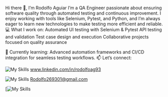
Hi there 👋, I’m Rodolfo Aguiar
I’m a QA Engineer passionate about ensuring software quality through automated testing and continuous improvement. I enjoy working with tools like Selenium, Pytest, and Python, and I’m always eager to learn new technologies to make testing more efficient and reliable.
💻 What I work on:
Automated UI testing with Selenium & Pytest
API testing and validation
Test case design and execution
Collaborative projects focused on quality assurance

🚀 Currently learning: Advanced automation frameworks and CI/CD integration for seamless testing workflows.
📫 Let’s connect:

![My Skills](https://skillicons.dev/icons?i=linkedin) www.linkedin.com/in/rodolfoag93

![My Skills](https://skillicons.dev/icons?i=gmail) Rodolfo269301@gmail.com

[![My Skills](https://skillicons.dev/icons?i=figma,github,py,pycharm,selenium,postman)

